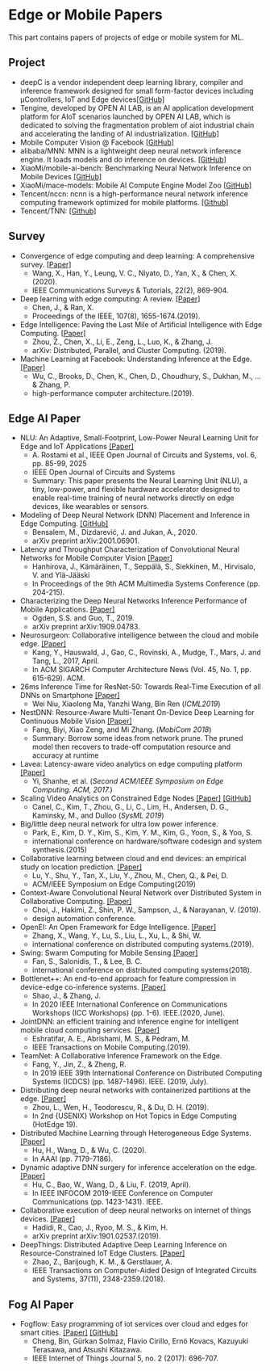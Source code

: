 # Edge or Mobile Papers

This part contains papers of projects of edge or mobile system for ML.

## Project

- deepC is a vendor independent deep learning library, compiler and inference framework designed for small form-factor devices including μControllers, IoT and Edge devices[[GitHub]](https://github.com/ai-techsystems/deepC)
- Tengine, developed by OPEN AI LAB, is an AI application development platform for AIoT scenarios launched by OPEN AI LAB, which is dedicated to solving the fragmentation problem of aiot industrial chain and accelerating the landing of AI industrialization. [[GitHub]](https://github.com/OAID/Tengine)
- Mobile Computer Vision @ Facebook [[GitHub]](https://github.com/facebookresearch/mobile-vision)
- alibaba/MNN: MNN is a lightweight deep neural network inference engine. It loads models and do inference on devices. [[GitHub]](https://github.com/alibaba/MNN)
- XiaoMi/mobile-ai-bench: Benchmarking Neural Network Inference on Mobile Devices [[GitHub]](https://github.com/XiaoMi/mobile-ai-bench)
- XiaoMi/mace-models: Mobile AI Compute Engine Model Zoo [[GitHub]](https://github.com/XiaoMi/mace-models)
- Tencent/nccn: ncnn is a high-performance neural network inference computing framework optimized for mobile platforms. [[Github]](https://github.com/Tencent/ncnn)
- Tencent/TNN: [[Github]](https://github.com/Tencent/TNN)

## Survey

-  Convergence of edge computing and deep learning: A comprehensive survey. [[Paper]](https://arxiv.org/pdf/1907.08349)
    - Wang, X., Han, Y., Leung, V. C., Niyato, D., Yan, X., & Chen, X. (2020).
    - IEEE Communications Surveys & Tutorials, 22(2), 869-904.
- Deep learning with edge computing: A review. [[Paper]](https://www.cs.ucr.edu/~jiasi/pub/deep_edge_review.pdf)
    - Chen, J., & Ran, X. 
    - Proceedings of the IEEE, 107(8), 1655-1674.(2019). 
- Edge Intelligence: Paving the Last Mile of Artificial Intelligence with Edge Computing. [[Paper]](https://arxiv.org/pdf/1905.10083.pdf)
    - Zhou, Z., Chen, X., Li, E., Zeng, L., Luo, K., & Zhang, J.
    - arXiv: Distributed, Parallel, and Cluster Computing. (2019). 
- Machine Learning at Facebook: Understanding Inference at the Edge. [[Paper]](https://ieeexplore.ieee.org/abstract/document/8675201)
    - Wu, C., Brooks, D., Chen, K., Chen, D., Choudhury, S., Dukhan, M., ... & Zhang, P. 
    - high-performance computer architecture.(2019). 

## Edge AI Paper

- NLU: An Adaptive, Small-Footprint, Low-Power Neural Learning Unit for Edge and IoT Applications [[Paper]](https://ieeexplore.ieee.org/document/10904478)
    - A. Rostami et al., IEEE Open Journal of Circuits and Systems, vol. 6, pp. 85-99, 2025
    - IEEE Open Journal of Circuits and Systems
    - Summary: This paper presents the Neural Learning Unit (NLU), a tiny, low-power, and flexible hardware accelerator designed to enable real-time training of neural networks directly on edge devices, like wearables or sensors.
- Modeling of Deep Neural Network (DNN) Placement and Inference in Edge Computing. [[GitHub]](https://arxiv.org/pdf/2001.06901.pdf)
    - Bensalem, M., Dizdarević, J. and Jukan, A., 2020.
    - arXiv preprint arXiv:2001.06901. 
- Latency and Throughput Characterization of Convolutional Neural Networks for Mobile Computer Vision [[Paper]](https://arxiv.org/pdf/1803.09492.pdf)
    - Hanhirova, J., Kämäräinen, T., Seppälä, S., Siekkinen, M., Hirvisalo, V. and Ylä-Jääski
    - In Proceedings of the 9th ACM Multimedia Systems Conference (pp. 204-215).
- Characterizing the Deep Neural Networks Inference Performance of Mobile Applications. [[Paper]](https://arxiv.org/pdf/1909.04783.pdf)
    - Ogden, S.S. and Guo, T., 2019.
    - arXiv preprint arXiv:1909.04783.
- Neurosurgeon: Collaborative intelligence between the cloud and mobile edge. [[Paper]](http://web.eecs.umich.edu/~jahausw/publications/kang2017neurosurgeon.pdf)
    - Kang, Y., Hauswald, J., Gao, C., Rovinski, A., Mudge, T., Mars, J. and Tang, L., 2017, April. 
    - In ACM SIGARCH Computer Architecture News (Vol. 45, No. 1, pp. 615-629). ACM.
- 26ms Inference Time for ResNet-50: Towards Real-Time Execution of all DNNs on Smartphone [[Paper]](https://arxiv.org/pdf/1905.00571.pdf)
    - Wei Niu, Xiaolong Ma, Yanzhi Wang, Bin Ren (*ICML2019*)
- NestDNN: Resource-Aware Multi-Tenant On-Device Deep Learning for Continuous Mobile Vision [[Paper]](https://dl.acm.org/doi/pdf/10.1145/3241539.3241559)
    - Fang, Biyi, Xiao Zeng, and Mi Zhang. (*MobiCom 2018*)
    - Summary: Borrow some ideas from network prune. The pruned model then recovers to trade-off computation resource and accuracy at runtime
- Lavea: Latency-aware video analytics on edge computing platform [[Paper]](http://www.cs.wayne.edu/~weisong/papers/yi17-LAVEA.pdf)
    - Yi, Shanhe, et al. (*Second ACM/IEEE Symposium on Edge Computing. ACM, 2017.*)
- Scaling Video Analytics on Constrained Edge Nodes [[Paper]](http://www.sysml.cc/doc/2019/197.pdf) [[GitHub]](https://github.com/viscloud/filterforward)
    - Canel, C., Kim, T., Zhou, G., Li, C., Lim, H., Andersen, D. G., Kaminsky, M., and Dulloo (*SysML 2019*)
- Big/little deep neural network for ultra low power inference.
    - Park, E., Kim, D. Y., Kim, S., Kim, Y. M., Kim, G., Yoon, S., & Yoo, S.
    - international conference on hardware/software codesign and system synthesis.(2015)
- Collaborative learning between cloud and end devices: an empirical study on location prediction. [[Paper]](https://www.microsoft.com/en-us/research/uploads/prod/2019/08/sec19colla.pdf)
    - Lu, Y., Shu, Y., Tan, X., Liu, Y., Zhou, M., Chen, Q., & Pei, D.
    - ACM/IEEE Symposium on Edge Computing(2019)
- Context-Aware Convolutional Neural Network over Distributed System in Collaborative Computing. [[Paper]](https://dl.acm.org/doi/10.1145/3316781.3317792)
    - Choi, J., Hakimi, Z., Shin, P. W., Sampson, J., & Narayanan, V. (2019). 
    - design automation conference.
- OpenEI: An Open Framework for Edge Intelligence. [[Paper]](https://arxiv.org/pdf/1906.01864.pdf)
    - Zhang, X., Wang, Y., Lu, S., Liu, L., Xu, L., & Shi, W. 
    - international conference on distributed computing systems.(2019). 
- Swing: Swarm Computing for Mobile Sensing.[[Paper]](http://people.duke.edu/~bcl15/documents/fan18-icdcs.pdf)
    - Fan, S., Salonidis, T., & Lee, B. C.  
    - international conference on distributed computing systems(2018).
- Bottlenet++: An end-to-end approach for feature compression in device-edge co-inference systems. [[Paper]](https://arxiv.org/pdf/1910.14315.pdf)
    - Shao, J., & Zhang, J. 
    - In 2020 IEEE International Conference on Communications Workshops (ICC Workshops) (pp. 1-6). IEEE.(2020, June). 
- JointDNN: an efficient training and inference engine for intelligent mobile cloud computing services. [[Paper]](https://arxiv.org/pdf/1801.08618.pdf)
    - Eshratifar, A. E., Abrishami, M. S., & Pedram, M.  
    - IEEE Transactions on Mobile Computing.(2019).
- TeamNet: A Collaborative Inference Framework on the Edge. 
    - Fang, Y., Jin, Z., & Zheng, R.
    - In 2019 IEEE 39th International Conference on Distributed Computing Systems (ICDCS) (pp. 1487-1496). IEEE. (2019, July). 
- Distributing deep neural networks with containerized partitions at the edge. [[Paper]](https://www.usenix.org/system/files/hotedge19-paper-zhou.pdf)
    - Zhou, L., Wen, H., Teodorescu, R., & Du, D. H. (2019). 
    - In 2nd {USENIX} Workshop on Hot Topics in Edge Computing (HotEdge 19).
- Distributed Machine Learning through Heterogeneous Edge Systems.[[Paper]](https://i2.cs.hku.hk/~cwu/papers/hphu-aaai20.pdf)
    - Hu, H., Wang, D., & Wu, C. (2020). 
    - In AAAI (pp. 7179-7186).
- Dynamic adaptive DNN surgery for inference acceleration on the edge. [[Paper]](https://ieeexplore.ieee.org/abstract/document/8737614/)
    - Hu, C., Bao, W., Wang, D., & Liu, F. (2019, April). 
    - In IEEE INFOCOM 2019-IEEE Conference on Computer Communications (pp. 1423-1431). IEEE.
- Collaborative execution of deep neural networks on internet of things devices. [[Paper]](https://arxiv.org/pdf/1901.02537)
    - Hadidi, R., Cao, J., Ryoo, M. S., & Kim, H. 
    - arXiv preprint arXiv:1901.02537.(2019). 
- DeepThings: Distributed Adaptive Deep Learning Inference on Resource-Constrained IoT Edge Clusters. [[Paper]](https://ieeexplore.ieee.org/document/8493499)
    - Zhao, Z., Barijough, K. M., & Gerstlauer, A. 
    - IEEE Transactions on Computer-Aided Design of Integrated Circuits and Systems, 37(11), 2348-2359.(2018). 

## Fog AI Paper

- Fogflow: Easy programming of iot services over cloud and edges for smart cities. [[Paper]](https://ieeexplore.ieee.org/document/8022859) [[GitHub]](https://github.com/smartfog/fogflow)
  - Cheng, Bin, Gürkan Solmaz, Flavio Cirillo, Ernö Kovacs, Kazuyuki Terasawa, and Atsushi Kitazawa.
  - IEEE Internet of Things Journal 5, no. 2 (2017): 696-707.






